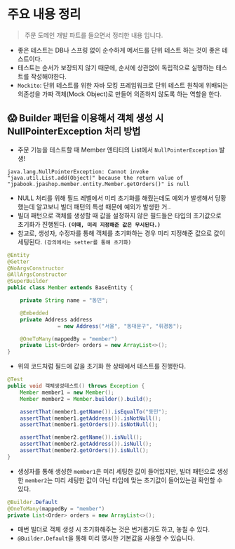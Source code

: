 # 주요 내용 정리

> 주문 도메인 개발 파트를 들으면서 정리한 내용 입니다.

- 좋은 테스트는 DB나 스프링 없이 순수하게 메서드를 단위 테스트 하는 것이 좋은 테스트이다.
- 테스트는 순서가 보장되지 않기 때문에, 순서에 상관없이 독립적으로 실행하는 테스트를 작성해야한다.
- `Mockito`: 단위 테스트를 위한 자바 모킹 프레임워크로 단위 테스트 원칙에 위배되는 의존성을 가짜 객체(Mock Object)로 만들어 의존하지 않도록 하는 역할을 한다.

## 😱 Builder 패턴을 이용해서 객체 생성 시 NullPointerException 처리 방법

- 주문 기능을 테스트할 때 Member 엔티티의 List에서 `NullPointerException` 발생!

```
java.lang.NullPointerException: Cannot invoke "java.util.List.add(Object)" because the return value of "jpabook.jpashop.member.entity.Member.getOrders()" is null
```

- NULL 처리를 위해 필드 레벨에서 미리 초기화를 해줬는데도 예외가 발생해서 당황했는데 알고보니 빌더 패턴의 특성 때문에 예외가 발생한 거..
- 빌더 패턴으로 객체를 생성할 때 값을 설정하지 않은 필드들은 타입의 초기값으로 초기화가 진행된다. **`(이때, 미리 지정해준 값은 무시된다.)`**
- 참고로, 생성자, 수정자를 통해 객체를 초기화하는 경우 미리 지정해준 값으로 값이 세팅된다. `(강의에서는 setter를 통해 초기화)`

```java
@Entity
@Getter
@NoArgsConstructor
@AllArgsConstructor
@SuperBuilder
public class Member extends BaseEntity {

    private String name = "동민";

    @Embedded
    private Address address
                = new Address("서울", "동대문구", "휘경동");

    @OneToMany(mappedBy = "member")
    private List<Order> orders = new ArrayList<>();
}
```

- 위의 코드처럼 필드에 값을 초기화 한 상태에서 테스트를 진행한다.

```java
@Test
public void 객체생성테스트() throws Exception {
    Member member1 = new Member();
    Member member2 = Member.builder().build();

    assertThat(member1.getName()).isEqualTo("동민");
    assertThat(member1.getAddress()).isNotNull();
    assertThat(member1.getOrders()).isNotNull();

    assertThat(member2.getName()).isNull();
    assertThat(member2.getAddress()).isNull();
    assertThat(member2.getOrders()).isNull();
}
```

- 생성자를 통해 생성한 `member1`은 미리 세팅한 값이 들어있지만, 빌더 패턴으로 생성한 `member2`는 미리 세팅한 값이 아닌 타입에 맞는 초기값이 들어있는걸 확인할 수 있다.

```java
@Builder.Default
@OneToMany(mappedBy = "member")
private List<Order> orders = new ArrayList<>();
```

- 매번 빌더로 객체 생성 시 초기화해주는 것은 번거롭기도 하고, 놓칠 수 있다.
- `@Builder.Default`을 통해 미리 명시한 기본값을 사용할 수 있습니다.
